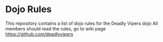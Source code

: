 Dojo Rules
==========

This repository contains a list of dojo rules for the Deadly Vipers dojo
All members should read the rules, go to wiki page https://github.com/deadlyvipers
